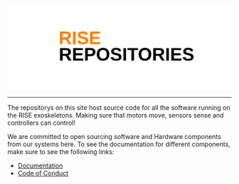 ![Header](../assets/readme_header_gh.png)

----

The repositorys on this site host source code for all the software running on the RISE exoskeletons. Making sure that motors move, sensors sense and controllers can control! 

We are committed to open sourcing software and Hardware components from our systems here. To see the documentation for different components, make sure to see the following links:

- [Documentation](https://riseos-docs-e1325d.gitlab-pages.tu-berlin.de/)
- [Code of Conduct]() 